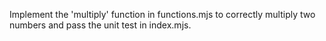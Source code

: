 Implement the 'multiply' function in functions.mjs to correctly multiply two numbers and pass the unit test in index.mjs.